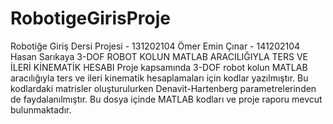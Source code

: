 # RobotigeGirisProje
Robotiğe Giriş Dersi Projesi - 131202104 Ömer Emin Çınar - 141202104 Hasan Sarıkaya
3-DOF ROBOT KOLUN MATLAB ARACILIĞIYLA TERS VE İLERİ KİNEMATİK HESABI
Proje kapsamında 3-DOF robot kolun MATLAB aracılığıyla ters ve ileri kinematik hesaplamaları için kodlar yazılmıştır. Bu kodlardaki matrisler oluşturulurken Denavit-Hartenberg parametrelerinden de faydalanılmıştır. Bu dosya içinde MATLAB kodları ve proje raporu mevcut bulunmaktadır.
